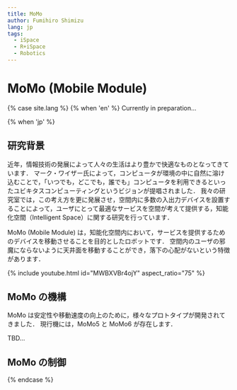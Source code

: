 ```yaml
---
title: MoMo
author: Fumihiro Shimizu
lang: jp
tags:
  - iSpace
  - R+iSpace
  - Robotics
---
```


# MoMo (Mobile Module)

{% case site.lang %}
{% when 'en' %}
Currently in preparation...

{% when 'jp' %}
## 研究背景
近年，情報技術の発展によって人々の生活はより豊かで快適なものとなってきています．
マーク・ワイザー氏によって，コンピュータが環境の中に自然に溶け込むことで，「いつでも，どこでも，誰でも」コンピュータを利用できるといったユビキタスコンピューティングというビジョンが提唱されました．
我々の研究室では，この考え方を更に発展させ，空間内に多数の入出力デバイスを設置することによって，ユーザにとって最適なサービスを空間が考えて提供する，知能化空間（Intelligent Space）に関する研究を行っています．

MoMo (Mobile Module) は，知能化空間内において，サービスを提供するためのデバイスを移動させることを目的としたロボットです．
空間内のユーザの邪魔にならないように天井面を移動することができ，落下の心配がないという特徴があります．

{% include youtube.html id="MWBXVBr4ojY" aspect_ratio="75" %}

## MoMo の機構
MoMo は安定性や移動速度の向上のために，様々なプロトタイプが開発されてきました．
現行機には，MoMo5 と MoMo6 が存在します．

TBD...
## MoMo の制御

{% endcase %}